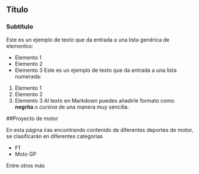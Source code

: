 ## Título
### Subtítulo
Este es un ejemplo de texto que da entrada a una lista genérica de elementos:
- Elemento 1
- Elemento 2
- Elemento 3
Este es un ejemplo de texto que da entrada a una lista numerada:
1. Elemento 1
2. Elemento 2
3. Elemento 3
Al texto en Markdown puedes añadirle formato como **negrita** o *cursiva* de una manera muy sencilla.


##Proyecto de motor

En esta página iras encontrando contenido de diferentes deportes de motor, se clasificarán en diferentes categorias

- F1
- Moto GP

Entre otros más
